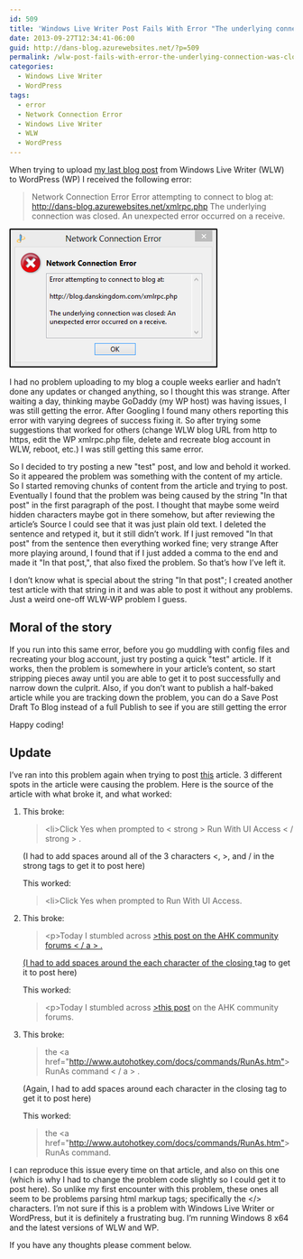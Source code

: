 ```yaml
---
id: 509
title: 'Windows Live Writer Post Fails With Error "The underlying connection was closed: An unexpected error occurred on a receive."'
date: 2013-09-27T12:34:41-06:00
guid: http://dans-blog.azurewebsites.net/?p=509
permalink: /wlw-post-fails-with-error-the-underlying-connection-was-closed-an-unexpected-error-occurred-on-a-receive/
categories:
  - Windows Live Writer
  - WordPress
tags:
  - error
  - Network Connection Error
  - Windows Live Writer
  - WLW
  - WordPress
---
```


When trying to upload [my last blog post](http://dans-blog.azurewebsites.net/launch-visual-studio-checkin-window-with-a-keystroke/) from Windows Live Writer (WLW) to WordPress (WP) I received the following error:

> Network Connection Error
> Error attempting to connect to blog at:
> <http://dans-blog.azurewebsites.net/xmlrpc.php>
> The underlying connection was closed. An unexpected error occurred on a receive.

![WLW Network Connection Error](/assets/Posts/2013/09/WLWNetworkConnectionError.png)

I had no problem uploading to my blog a couple weeks earlier and hadn’t done any updates or changed anything, so I thought this was strange. After waiting a day, thinking maybe GoDaddy (my WP host) was having issues, I was still getting the error. After Googling I found many others reporting this error with varying degrees of success fixing it. So after trying some suggestions that worked for others (change WLW blog URL from http to https, edit the WP xmlrpc.php file, delete and recreate blog account in WLW, reboot, etc.) I was still getting this same error.

So I decided to try posting a new "test" post, and low and behold it worked. So it appeared the problem was something with the content of my article. So I started removing chunks of content from the article and trying to post. Eventually I found that the problem was being caused by the string "In that post" in the first paragraph of the post. I thought that maybe some weird hidden characters maybe got in there somehow, but after reviewing the article’s Source I could see that it was just plain old text. I deleted the sentence and retyped it, but it still didn’t work. If I just removed "In that post" from the sentence then everything worked fine; very strange After more playing around, I found that if I just added a comma to the end and made it "In that post,", that also fixed the problem. So that’s how I’ve left it.

I don’t know what is special about the string "In that post"; I created another test article with that string in it and was able to post it without any problems. Just a weird one-off WLW-WP problem I guess.

## Moral of the story

If you run into this same error, before you go muddling with config files and recreating your blog account, just try posting a quick "test" article. If it works, then the problem is somewhere in your article’s content, so start stripping pieces away until you are able to get it to post successfully and narrow down the culprit. Also, if you don’t want to publish a half-baked article while you are tracking down the problem, you can do a Save Post Draft To Blog instead of a full Publish to see if you are still getting the error

Happy coding!

## Update

I’ve ran into this problem again when trying to post [this](http://dans-blog.azurewebsites.net/get-autohotkey-to-interact-with-admin-windows-without-running-ahk-script-as-admin/) article. 3 different spots in the article were causing the problem. Here is the source of the article with what broke it, and what worked:

1. This broke:

    > \<li>Click Yes when prompted to < strong > Run With UI Access < / strong > . </li>

    (I had to add spaces around all of the 3 characters <, >, and / in the strong tags to get it to post here)

    This worked:

    > \<li>Click Yes when prompted to Run With UI Access.</li>

1. This broke:

    > \<p>Today I stumbled across <a href="<http://www.autohotkey.com/board/topic/70449-enable-interaction-with-administrative-programs/">>this post on the AHK community forums < / a > .

    (I had to add spaces around the each character of the closing </a> tag to get it to post here)

    This worked:

    > \<p>Today I stumbled across <a href="<http://www.autohotkey.com/board/topic/70449-enable-interaction-with-administrative-programs/">>this post</a> on the AHK community forums.

1. This broke:

    > the \<a href="<http://www.autohotkey.com/docs/commands/RunAs.htm">>RunAs command < / a > .</p>

    (Again, I had to add spaces around each character in the closing </a> tag to get it to post here)

    This worked:

    > the \<a href="<http://www.autohotkey.com/docs/commands/RunAs.htm">>RunAs</a> command.</p>

I can reproduce this issue every time on that article, and also on this one (which is why I had to change the problem code slightly so I could get it to post here). So unlike my first encounter with this problem, these ones all seem to be problems parsing html markup tags; specifically the </> characters. I’m not sure if this is a problem with Windows Live Writer or WordPress, but it is definitely a frustrating bug. I’m running Windows 8 x64 and the latest versions of WLW and WP.

If you have any thoughts please comment below.

